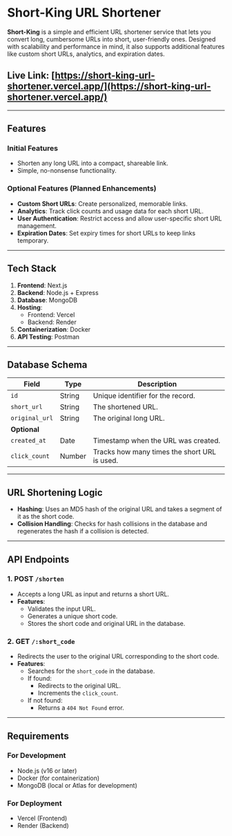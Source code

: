 # Short-King URL Shortener

**Short-King** is a simple and efficient URL shortener service that lets you convert long, cumbersome URLs into short, user-friendly ones. Designed with scalability and performance in mind, it also supports additional features like custom short URLs, analytics, and expiration dates.

## Live Link: [https://short-king-url-shortener.vercel.app/](https://short-king-url-shortener.vercel.app/)
---

## **Features**
### **Initial Features**
- Shorten any long URL into a compact, shareable link.
- Simple, no-nonsense functionality.

### **Optional Features (Planned Enhancements)**
- **Custom Short URLs**: Create personalized, memorable links.
- **Analytics**: Track click counts and usage data for each short URL.
- **User Authentication**: Restrict access and allow user-specific short URL management.
- **Expiration Dates**: Set expiry times for short URLs to keep links temporary.

---

## **Tech Stack**
1. **Frontend**: Next.js
2. **Backend**: Node.js + Express
3. **Database**: MongoDB
4. **Hosting**:
   - Frontend: Vercel
   - Backend: Render
5. **Containerization**: Docker
6. **API Testing**: Postman

---

## **Database Schema**
| Field         | Type       | Description                                   |
|---------------|------------|-----------------------------------------------|
| `id`          | String     | Unique identifier for the record.             |
| `short_url`   | String     | The shortened URL.                            |
| `original_url`| String     | The original long URL.                        |
| **Optional**  |            |                                               |
| `created_at`  | Date       | Timestamp when the URL was created.           |
| `click_count` | Number     | Tracks how many times the short URL is used.  |

---

## **URL Shortening Logic**
- **Hashing**: Uses an MD5 hash of the original URL and takes a segment of it as the short code.
- **Collision Handling**: Checks for hash collisions in the database and regenerates the hash if a collision is detected.

---

## **API Endpoints**
### **1. POST `/shorten`**
- Accepts a long URL as input and returns a short URL.
- **Features**:
  - Validates the input URL.
  - Generates a unique short code.
  - Stores the short code and original URL in the database.

### **2. GET `/:short_code`**
- Redirects the user to the original URL corresponding to the short code.
- **Features**:
  - Searches for the `short_code` in the database.
  - If found:
    - Redirects to the original URL.
    - Increments the `click_count`.
  - If not found:
    - Returns a `404 Not Found` error.

---

## **Requirements**
### **For Development**
- Node.js (v16 or later)
- Docker (for containerization)
- MongoDB (local or Atlas for development)

### **For Deployment**
- Vercel (Frontend)
- Render (Backend)